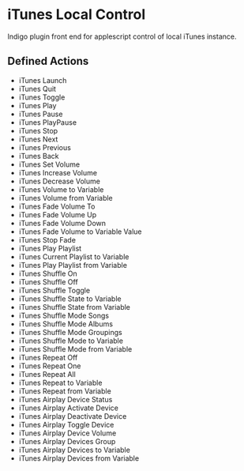 # iTunes Local Control

Indigo plugin front end for applescript control of local iTunes instance.

## Defined Actions

* iTunes Launch
* iTunes Quit
* iTunes Toggle
* iTunes Play
* iTunes Pause
* iTunes PlayPause
* iTunes Stop
* iTunes Next
* iTunes Previous
* iTunes Back
* iTunes Set Volume
* iTunes Increase Volume
* iTunes Decrease Volume
* iTunes Volume to Variable
* iTunes Volume from Variable
* iTunes Fade Volume To
* iTunes Fade Volume Up
* iTunes Fade Volume Down
* iTunes Fade Volume to Variable Value
* iTunes Stop Fade
* iTunes Play Playlist
* iTunes Current Playlist to Variable
* iTunes Play Playlist from Variable
* iTunes Shuffle On
* iTunes Shuffle Off
* iTunes Shuffle Toggle
* iTunes Shuffle State to Variable
* iTunes Shuffle State from Variable
* iTunes Shuffle Mode Songs
* iTunes Shuffle Mode Albums
* iTunes Shuffle Mode Groupings
* iTunes Shuffle Mode to Variable
* iTunes Shuffle Mode from Variable
* iTunes Repeat Off
* iTunes Repeat One
* iTunes Repeat All
* iTunes Repeat to Variable
* iTunes Repeat from Variable
* iTunes Airplay Device Status
* iTunes Airplay Activate Device
* iTunes Airplay Deactivate Device
* iTunes Airplay Toggle Device
* iTunes Airplay Device Volume
* iTunes Airplay Devices Group
* iTunes Airplay Devices to Variable
* iTunes Airplay Devices from Variable
